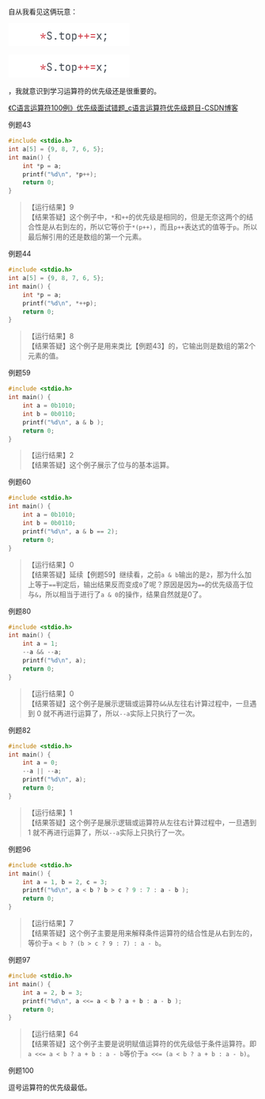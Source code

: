 自从我看见这俩玩意：

![](../img/C语言运算符优先级-20231011225738.png)

![](../img/C语言运算符优先级-20231011225746.png)

，我就意识到学习运算符的优先级还是很重要的。

[《C语言运算符100例》优先级面试错题_c语言运算符优先级题目-CSDN博客](https://blog.csdn.net/WhereIsHeroFrom/article/details/118594921)

例题43
```c
#include <stdio.h>
int a[5] = {9, 8, 7, 6, 5};
int main() {
    int *p = a;
    printf("%d\n", *p++);
    return 0;
}
```

> 【运行结果】9  
【结果答疑】这个例子中，`*`和`++`的优先级是相同的，但是无奈这两个的结合性是从右到左的，所以它等价于`*(p++)`，而且`p++`表达式的值等于`p`。所以最后解引用的还是数组的第一个元素。

例题44

```c
#include <stdio.h>
int a[5] = {9, 8, 7, 6, 5};
int main() {
    int *p = a;
    printf("%d\n", *++p);
    return 0;
}
```
> 【运行结果】8  
【结果答疑】这个例子是用来类比【例题43】的，它输出则是数组的第2个元素的值。

例题59

```c
#include <stdio.h>
int main() {
    int a = 0b1010;
    int b = 0b0110;
    printf("%d\n", a & b );
    return 0;
}
```
> 【运行结果】2  
【结果答疑】这个例子展示了位与的基本运算。

例题60

```c
#include <stdio.h>
int main() {
    int a = 0b1010;
    int b = 0b0110;
    printf("%d\n", a & b == 2);
    return 0;
}
```
> 【运行结果】0  
【结果答疑】延续【例题59】继续看，之前`a & b`输出的是`2`，那为什么加上等于`==`判定后，输出结果反而变成`0`了呢？原因是因为`==`的优先级高于位与`&`，所以相当于进行了`a & 0`的操作，结果自然就是0了。

例题80

```c
#include <stdio.h>
int main() {
    int a = 1;
    --a && --a;
    printf("%d\n", a); 
    return 0;
}
```
> 【运行结果】0  
【结果答疑】这个例子是展示逻辑或运算符`&&`从左往右计算过程中，一旦遇到 0 就不再进行运算了，所以`--a`实际上只执行了一次。

例题82

```c
#include <stdio.h>
int main() {
    int a = 0;
    --a || --a;
    printf("%d\n", a); 
    return 0;
}
```

> 【运行结果】1  
【结果答疑】这个例子是展示逻辑或运算符从左往右计算过程中，一旦遇到 1 就不再进行运算了，所以`--a`实际上只执行了一次。

例题96

```c
#include <stdio.h>
int main() {
    int a = 1, b = 2, c = 3;
    printf("%d\n", a < b ? b > c ? 9 : 7 : a - b ); 
    return 0;
}
```

> 【运行结果】7  
【结果答疑】这个例子主要是用来解释条件运算符的结合性是从右到左的，等价于`a < b ? (b > c ? 9 : 7) : a - b`。

例题97

```c
#include <stdio.h>
int main() {
    int a = 2, b = 3;
    printf("%d\n", a <<= a < b ? a + b : a - b ); 
    return 0;
}
```

> 【运行结果】64  
【结果答疑】这个例子主要是说明赋值运算符的优先级低于条件运算符。即`a <<= a < b ? a + b : a - b`等价于`a <<= (a < b ? a + b : a - b)`。

例题100

逗号运算符的优先级最低。